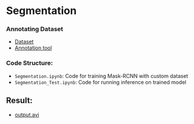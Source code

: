 # Segmentation

### Annotating Dataset
- [Dataset](https://github.com/shailesharya/Segmentation/tree/main/dataset)
- [Annotation tool](https://www.makesense.ai)

### Code Structure:
- `Segmentation.ipynb`: Code for training Mask-RCNN with custom dataset
- `Segmentation_Test.ipynb`: Code for running inference on trained model

## Result:
- [output.avi](https://github.com/shailesharya/Segmentation/blob/main/output/output.mp4)

